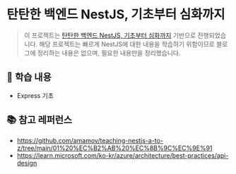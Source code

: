 # 탄탄한 백엔드 NestJS, 기초부터 심화까지

> 이 프로젝트는 [탄탄한 백엔드 NestJS, 기초부터 심화까지](https://www.inflearn.com/course/%ED%83%84%ED%83%84%ED%95%9C-%EB%B0%B1%EC%97%94%EB%93%9C-%EB%84%A4%EC%8A%A4%ED%8A%B8) 기반으로 진행되었습니다. 해당 프로젝트는 빠르게 NestJS에 대한 내용을 학습하기 위함이므로 블로그에 정리하는 내용은 없으며, 필요한 내용만을 정리했습니다.

## 🌴 학습 내용

- Express 기초

## 📚 참고 레퍼런스

- https://github.com/amamov/teaching-nestjs-a-to-z/tree/main/01%20%EC%B2%AB%20%EC%8B%9C%EC%9E%91
- https://learn.microsoft.com/ko-kr/azure/architecture/best-practices/api-design
